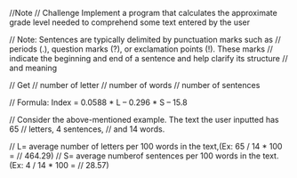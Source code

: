 //Note
// Challenge
Implement a program that calculates the approximate grade level needed to comprehend some text entered by the user

// Note:  Sentences are typically delimited by punctuation marks such as
// periods (.), question marks (?), or exclamation points (!). These marks
// indicate the beginning and end of a sentence and help clarify its structure
// and meaning

// Get
// number of letter
// number of words
// number of sentences

// Formula: Index = 0.0588 * L – 0.296 * S – 15.8

// Consider the above-mentioned example. The text the user inputted has 65
// letters, 4 sentences,
// and 14 words.

// L= average number of letters per 100 words in the text,(Ex: 65 / 14 * 100 =
// 464.29)
// S= average numberof sentences per 100 words in the text.(Ex: 4 / 14 * 100 =
// 28.57)
